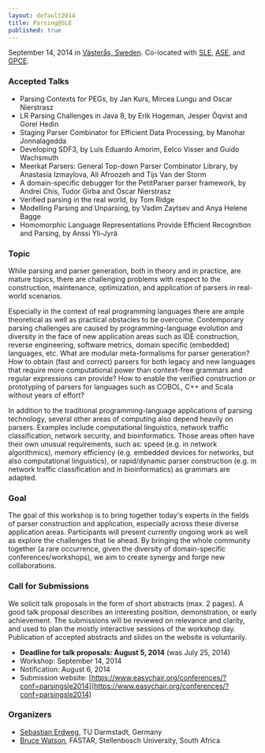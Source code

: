 ```yaml
---
layout: default2014
title: Parsing@SLE
published: true
---
```


September 14, 2014 in [Västerås, Sweden](http://goo.gl/maps/W2COv).
Co-located with [SLE](http://www.sleconf.org/2014/), [ASE](http://ase2014.org/), and [GPCE](http://gpce.org).

### Accepted Talks

* Parsing Contexts for PEGs, by Jan Kurs, Mircea Lungu and Oscar
  Nierstrasz
* LR Parsing Challenges in Java 8, by Erik Hogeman, Jesper Öqvist
  and Gorel Hedin 
* Staging Parser Combinator for Efficient Data Processing, by
  Manohar Jonnalagedda 
* Developing SDF3, by Luís Eduardo Amorim, Eelco Visser and Guido
  Wachsmuth 
* Meerkat Parsers: General Top-down Parser Combinator Library, by
  Anastasia Izmaylova, Ali Afroozeh and Tijs Van der Storm 
* A domain-specific debugger for the PetitParser parser framework,
  by Andrei Chis, Tudor Girba and Oscar Nierstrasz 
* Verified parsing in the real world, by Tom Ridge
* Modelling Parsing and Unparsing, by Vadim Zaytsev and Anya
  Helene Bagge 
* Homomorphic Language Representations Provide Efficient
  Recognition and Parsing, by Anssi Yli-Jyrä 



### Topic

While parsing and parser generation, both in theory and in practice, are mature topics, there are challenging problems with respect to the construction, maintenance, optimization, and application of parsers in real-world scenarios.

Especially in the context of real programming languages there are ample theoretical as well as practical obstacles to be overcome. Contemporary parsing challenges are caused by programming-language evolution and diversity in the face of new application areas such as IDE construction, reverse engineering, software metrics, domain specific (embedded) languages, etc. What are modular meta-formalisms for parser generation? How to obtain (fast and correct) parsers for both legacy and new languages that require more computational power than context-free grammars and regular expressions can provide? How to enable the verified construction or prototyping of parsers for languages such as COBOL, C++ and Scala without years of effort?

In addition to the traditional programming-language applications of parsing technology, several other areas of computing also depend heavily on parsers. Examples include computational linguistics, network traffic classification, network security, and bioinformatics. Those areas often have their own unusual requirements, such as: speed (e.g. in network algorithmics), memory efficiency (e.g. embedded devices for networks, but also computational linguistics), or rapid/dynamic parser construction (e.g. in network traffic classification and in bioinformatics) as grammars are adapted.


### Goal

The goal of this workshop is to bring together today's experts in the fields of parser construction and application, especially across these diverse application areas. Participants will present currently ongoing work as well as explore the challenges that lie ahead. By bringing the whole community together (a rare occurrence, given the diversity of domain-specific conferences/workshops), we aim to create synergy and forge new collaborations.

### Call for Submissions

We solicit talk proposals in the form of short abstracts (max. 2 pages). A good talk proposal describes an interesting position, demonstration, or early achievement. The submissions will be reviewed on relevance and clarity, and used to plan the mostly interactive sessions of the workshop day. Publication of accepted abstracts and slides on the website is voluntarily.

* **Deadline for talk proposals: August 5, 2014** (was July 25, 2014)
* Workshop: September 14, 2014
* Notification: August 6, 2014
* Submission website: [https://www.easychair.org/conferences/?conf=parsingsle2014](https://www.easychair.org/conferences/?conf=parsingsle2014)

### Organizers

* [Sebastian Erdweg](http://erdweg.org), TU Darmstadt, Germany
* [Bruce Watson](http://www.bruce-watson.com), FASTAR, Stellenbosch University, South Africa
